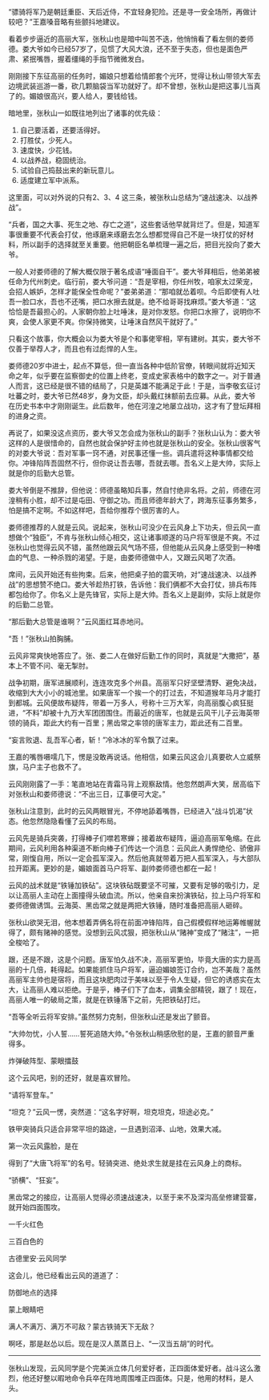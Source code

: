 “骠骑将军乃是朝廷重臣、天后近侍，不宜轻身犯险。还是寻一安全场所，再做计较吧？”王嘉嗓音略有些颤抖地建议。

看着步步逼近的高丽大军，张秋山也是暗中叫苦不迭，他悄悄看了看左侧的娄师德。娄大爷如今已经57岁了，见惯了大风大浪，还不至于失态，但也是面色严肃、紧抿嘴唇，握着缰绳的手指节微微发白。

刚刚接下东征高丽的任务时，媚娘只想着给情郎套个光环，觉得让秋山带领大军去边境武装巡游一番，砍几颗脑袋当军功就好了。却不曾想，张秋山是把这事儿当真了的。媚娘很高兴，要人给人，要钱给钱。

暗地里，张秋山一如既往地列出了诸事的优先级：

1. 自己要活着，还要活得好。
2. 打胜仗，少死人。
3. 速度快，少花钱。
4. 以战养战，稳固统治。
5. 试验自己捣鼓出来的新玩意儿。
6. 适度建立军中派系。

这里面，可以对外说的只有2、3、4 这三条，被张秋山总结为“速战速决、以战养战”。

“兵者，国之大事、死生之地、存亡之道”，这些套话他早就背烂了。但是，知道军事很重要不代表会打仗，他琢磨来琢磨去怎么想都觉得自己不是一块打仗的好材料，所以副手的选择就至关重要。他把朝臣名单梳理一遍之后，把目光投向了娄大爷。

一般人对娄师德的了解大概仅限于著名成语“唾面自干”。娄大爷拜相后，他弟弟被任命为代州刺史。临行前，娄大爷问道：“吾是宰相，你任州牧，咱家太过荣宠，会招人嫉妒，怎样才能保全性命呢？”娄弟弟道：“那咱就怂着呗。今后即使有人吐吾一脸口水，吾也不还嘴，把口水擦去就是。绝不给哥哥找麻烦。”娄大爷道：“这恰恰是吾最担心的。人家朝你脸上吐唾沫，是对你发怒。你把口水擦了，说明你不爽，会使人家更不爽。你保持微笑，让唾沫自然风干就好了。”

只看这个故事，你大概会以为娄大爷是个和事佬宰相，罕有建树。其实，娄大爷不仅善于举荐人才，而且也有过彪悍的人生。

娄师德20岁中进士，起点不算低，但一直当各种中低阶官僚，转眼间就将近知天命之年，似乎要在监察御史的位置上终老，变成史家表格中的数字之一。对于普通人而言，这已经是很不错的结局了，只是英雄不能满足于此！于是，当李敬玄征讨吐蕃之时，娄大爷已然48岁，身为文臣，却头戴红抹额前去应募。从此，娄大爷在历史书本中才刚刚诞生。此后数年，他在河湟之地屡立战功，这才有了登坛拜相的进身之资。

再说了，如果没这点资历，娄大爷又怎会成为张秋山的副手？张秋山认为：娄大爷这样的人是很惜命的，自然也就会保护好主帅也就是张秋山的安全。张秋山很客气的对娄大爷说：吾对军事一窍不通，对民事还懂一些。调兵遣将这种事情都交给你。冲锋陷阵吾固然不行，但你说让吾去哪，吾就去哪。吾名义上是大帅，实际上就是你的后勤大总管。

娄大爷倒是不推辞，但他说：师德虽略知兵事，然自忖绝非名将。之前，师德在河湟稍有小胜，却不过是屯田、守御之功。而且师德年龄大了，跨海东征事务繁多，怕是搞不定啊。不如这样吧，吾给你推荐个很厉害的人。

娄师德推荐的人就是云风。说起来，张秋山可没少在云风身上下功夫，但云风一直想做个“独臣”，不肯与张秋山倾心相交，这让诸事顺遂的马户将军很是不爽。不过张秋山也觉得云风不错，虽然他跟云风气场不搭，但他能从云风身上感受到一种嗜血的气息、一种杀戮的渴望。于是，由娄师德做中人，又跟云风喝了次酒。

席间，云风开始还有些拘束。后来，他把桌子拍的震天响，对“速战速决、以战养战”的思想赞不绝口。娄大爷趁热打铁，告诉他：我们俩都不大会打仗，排兵布阵都包给你了。你名义上是先锋官，实际上是大帅。吾名义上是副帅，实际上就是你的后勤二总管。

“那后勤大总管是谁啊？”云风面红耳赤地问。

“吾！”张秋山拍胸脯。

云风非常爽快地答应了。张、娄二人在做好后勤工作的同时，真就是“大撒把”，基本上不管不问、毫无掣肘。

战争初期，唐军进展顺利，连连攻克多个州县。高丽军只好坚壁清野、避免决战，收缩到大大小小的城池里。如果唐军一个挨一个的打过去，不知道猴年马月才能打到都城。云风便故布疑阵，带着一万多人，号称十三万大军，向高丽腹心疯狂挺进，“不料”却被十九万大军团团围住。而最近的唐军，也就是云风干儿子云海英带领的骑兵，距此大约有一百里；黑齿常之率领的唐军主力，距此还有二百里。

“妄言败退、乱吾军心者，斩！”冷冰冰的军令飘了过来。

王嘉的嘴唇嗫嚅几下，愣是没敢再说话。他相信，如果云风这会儿真要砍人立威祭旗，马户主子也救不了。

云风刚刚露了一手：笔直地站在青霜马背上观察敌情。他忽然朗声大笑，居高临下对张秋山和娄师德说：“不出三日，辽事便可大定。”

张秋山注意到，此时的云风两眼冒光，不停地舔着嘴唇，已经进入“战斗饥渴”状态。他忽然隐隐看懂了云风的布局。

云风先是骑兵突袭，打得棒子们噤若寒蝉；接着故布疑阵，逼迫高丽军龟缩。在此期间，云风利用各种渠道不断向棒子们传达一个消息：云风此人勇悍绝伦、骄傲非常，刚愎自用，所以一定会孤军深入。然后他真就带着万把人孤军深入，与大部队拉开距离。更妙的是，媚娘面首马户将军、副帅娄师德也都在一起！

云风的战术就是“铁锤加铁砧”。这块铁砧既要坚不可摧，又要有足够的吸引力，足以让高丽人主动在上面撞得头破血流。所以，他亲自来扮演铁砧，拉上马户将军和娄师德做诱饵。云海英、黑齿常之就是两把大铁锤，随时准备把高丽人砸碎。

张秋山欲哭无泪，他本想着弄俩名将在前面冲锋陷阵，自己假模假样地运筹帷幄就得了，颇有赌神的感觉。没想到云风忒狠，把张秋山从“赌神”变成了“赌注”，一把全梭哈了。

跟，还是不跟，这是个问题。唐军怕久战不决，高丽军更怕，毕竟大唐的实力是高丽的十几倍，耗得起。如果能抓住马户将军，逼迫媚娘签订合约，岂不美哉？虽然高丽军主帅也是宿将，而且这块肥肉过于美味以至于令人生疑，但它的诱惑实在太大，让高丽人难以拒绝。于是乎，棒子们下了血本，调集全部精锐，跟了！现在，高丽人唯一的破局之策，就是在铁锤落下之前，先把铁砧打烂。

“吾等全听云将军安排。”虽然努力克制，但张秋山还是发出了颤音。

“大帅勿忧，小人誓……誓死追随大帅。”令张秋山稍感欣慰的是，王嘉的颤音严重得多。

炸弹破阵型、蒙眼擂鼓




这个云风吧，别的还好，就是喜欢冒险。



“请将军登车。”




“坦克？”云风一愣，突然道：“这名字好啊，坦克坦克，坦途必克。”

铁甲突骑兵只适合非常平坦的路途，一旦遇到沼泽、山地，效果大减。

第一次云风露脸，是在

得到了“大唐飞将军”的名号。轻骑突进、绝处求生就是挂在云风身上的商标。

“骄横”、“狂妄”。

黑齿常之的接应，让高丽人觉得必须速战速决，以至于来不及深沟高垒修建营寨，就开始四面围攻。

一千火红色

三百白色的


古德里安·云风同学




这会儿，他已经看出云风的道道了：



防御地点的选择




蒙上眼睛吧

满人不满万、满万不可敌？蒙古铁骑天下无敌？

啊呸，那是赵怂以后。现在是汉人蒸蒸日上、“一汉当五胡”的时代。

***

张秋山发现，云风同学是个完美派立体几何爱好者，正四面体爱好者。战斗这么激烈，他还好整以暇地命令兵卒在阵地周围堆正四面体。只是，他用的材料，是人头。
